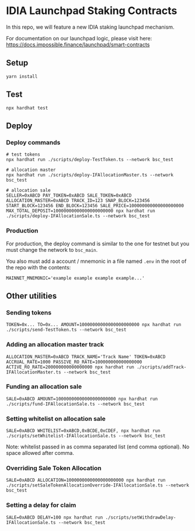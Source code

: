 # IDIA Launchpad Staking Contracts

In this repo, we will feature a new IDIA staking launchpad mechanism.

For documentation on our launchpad logic, please visit here:
https://docs.impossible.finance/launchpad/smart-contracts

## Setup

```
yarn install
```

## Test

```
npx hardhat test
```

## Deploy

### Deploy commands

```
# test tokens
npx hardhat run ./scripts/deploy-TestToken.ts --network bsc_test

# allocation master
npx hardhat run ./scripts/deploy-IFAllocationMaster.ts --network bsc_test

# allocation sale
SELLER=0xABCD PAY_TOKEN=0xABCD SALE_TOKEN=0xABCD ALLOCATION_MASTER=0xABCD TRACK_ID=123 SNAP_BLOCK=123456 START_BLOCK=123456 END_BLOCK=123456 SALE_PRICE=100000000000000000000 MAX_TOTAL_DEPOSIT=10000000000000000000000 npx hardhat run ./scripts/deploy-IFAllocationSale.ts --network bsc_test
```

### Production

For production, the deploy command is similar to the one for testnet but you must change the network to `bsc_main`.

You also must add a account / mnemonic in a file named `.env` in the root of the repo with the contents:

```
MAINNET_MNEMONIC='example example example example...'
```

## Other utilities

### Sending tokens

```
TOKEN=0x... TO=0x... AMOUNT=10000000000000000000000 npx hardhat run ./scripts/send-TestToken.ts --network bsc_test
```

### Adding an allocation master track

```
ALLOCATION_MASTER=0xABCD TRACK_NAME='Track Name' TOKEN=0xABCD ACCRUAL_RATE=1000 PASSIVE_RO_RATE=100000000000000000 ACTIVE_RO_RATE=200000000000000000 npx hardhat run ./scripts/addTrack-IFAllocationMaster.ts --network bsc_test
```

### Funding an allocation sale

```
SALE=0xABCD AMOUNT=10000000000000000000000 npx hardhat run ./scripts/fund-IFAllocationSale.ts --network bsc_test
```

### Setting whitelist on allocation sale

```
SALE=0xABCD WHITELIST=0xABCD,0xBCDE,0xCDEF, npx hardhat run ./scripts/setWhitelist-IFAllocationSale.ts --network bsc_test
```

Note: whitelist passed in as comma separated list (end comma optional). No space allowed after comma.

### Overriding Sale Token Allocation

```
SALE=0xABCD ALLOCATION=1000000000000000000000 npx hardhat run ./scripts/setSaleTokenAllocationOverride-IFAllocationSale.ts --network bsc_test
```

### Setting a delay for claim

```
SALE=0xABCD DELAY=100 npx hardhat run ./scripts/setWithdrawDelay-IFAllocationSale.ts --network bsc_test
```
